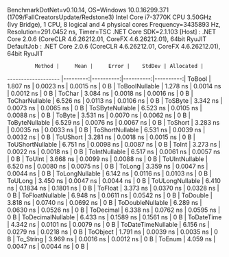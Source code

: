 
BenchmarkDotNet=v0.10.14, OS=Windows 10.0.16299.371 (1709/FallCreatorsUpdate/Redstone3)
Intel Core i7-3770K CPU 3.50GHz (Ivy Bridge), 1 CPU, 8 logical and 4 physical cores
Frequency=3435893 Hz, Resolution=291.0452 ns, Timer=TSC
.NET Core SDK=2.1.103
  [Host]     : .NET Core 2.0.6 (CoreCLR 4.6.26212.01, CoreFX 4.6.26212.01), 64bit RyuJIT
  DefaultJob : .NET Core 2.0.6 (CoreCLR 4.6.26212.01, CoreFX 4.6.26212.01), 64bit RyuJIT


             Method |     Mean |     Error |    StdDev | Allocated |
------------------- |---------:|----------:|----------:|----------:|
             ToBool | 1.807 ns | 0.0023 ns | 0.0015 ns |       0 B |
     ToBoolNullable | 1.278 ns | 0.0014 ns | 0.0012 ns |       0 B |
             ToChar | 3.084 ns | 0.0018 ns | 0.0016 ns |       0 B |
     ToCharNullable | 6.526 ns | 0.0113 ns | 0.0106 ns |       0 B |
            ToSByte | 3.342 ns | 0.0073 ns | 0.0065 ns |       0 B |
    ToSByteNullable | 6.523 ns | 0.0105 ns | 0.0088 ns |       0 B |
             ToByte | 3.531 ns | 0.0070 ns | 0.0062 ns |       0 B |
     ToByteNullable | 6.529 ns | 0.0076 ns | 0.0067 ns |       0 B |
            ToShort | 3.283 ns | 0.0035 ns | 0.0033 ns |       0 B |
    ToShortNullable | 6.531 ns | 0.0039 ns | 0.0032 ns |       0 B |
           ToUShort | 3.281 ns | 0.0018 ns | 0.0015 ns |       0 B |
   ToUShortNullable | 6.751 ns | 0.0098 ns | 0.0087 ns |       0 B |
              ToInt | 3.273 ns | 0.0022 ns | 0.0018 ns |       0 B |
      ToIntNullable | 6.517 ns | 0.0061 ns | 0.0057 ns |       0 B |
             ToUInt | 3.668 ns | 0.0099 ns | 0.0088 ns |       0 B |
     ToUIntNullable | 6.520 ns | 0.0080 ns | 0.0075 ns |       0 B |
             ToLong | 3.359 ns | 0.0047 ns | 0.0044 ns |       0 B |
     ToLongNullable | 6.142 ns | 0.0116 ns | 0.0103 ns |       0 B |
            ToULong | 3.450 ns | 0.0047 ns | 0.0044 ns |       0 B |
    ToULongNullable | 6.410 ns | 0.1834 ns | 0.1801 ns |       0 B |
            ToFloat | 3.373 ns | 0.0370 ns | 0.0328 ns |       0 B |
    ToFloatNullable | 6.948 ns | 0.0611 ns | 0.0542 ns |       0 B |
           ToDouble | 3.818 ns | 0.0740 ns | 0.0692 ns |       0 B |
   ToDoubleNullable | 6.289 ns | 0.0630 ns | 0.0526 ns |       0 B |
          ToDecimal | 6.338 ns | 0.0762 ns | 0.0595 ns |       0 B |
  ToDecimalNullable | 6.433 ns | 0.1589 ns | 0.1561 ns |       0 B |
         ToDateTime | 4.342 ns | 0.0101 ns | 0.0079 ns |       0 B |
 ToDateTimeNullable | 6.156 ns | 0.0279 ns | 0.0218 ns |       0 B |
           ToObject | 1.791 ns | 0.0039 ns | 0.0035 ns |       0 B |
          To_String | 3.969 ns | 0.0016 ns | 0.0012 ns |       0 B |
             ToEnum | 4.059 ns | 0.0047 ns | 0.0044 ns |       0 B |
